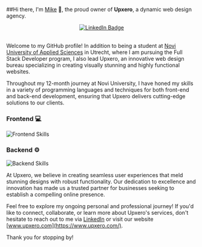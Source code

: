##Hi there, I'm [Mike](https://www.linkedin.com/in/upxero/) 👋, the proud owner of **Upxero**, a dynamic web design agency.

<div align="center">
  <a href="https://www.linkedin.com/in/upxero/">
    <img src="https://img.shields.io/badge/LinkedIn-blue?style=for-the-badge&logo=linkedin&logoColor=white" alt="LinkedIn Badge"/>
  </a>
</div>

<br/>

Welcome to my GitHub profile! In addition to being a student at [Novi University of Applied Sciences](https://www.novi.nl/) in Utrecht, where I am pursuing the Full Stack Developer program, I also lead Upxero, an innovative web design bureau specializing in creating visually stunning and highly functional websites.

Throughout my 12-month journey at Novi University, I have honed my skills in a variety of programming languages and techniques for both front-end and back-end development, ensuring that Upxero delivers cutting-edge solutions to our clients.

### Frontend :computer:
![Frontend Skills](https://skillicons.dev/icons?i=vscode,html,css,javascript,react,wordpress,figma)

### Backend :gear:
![Backend Skills](https://skillicons.dev/icons?i=idea,java,spring,postgresql,postman)

At Upxero, we believe in creating seamless user experiences that meld stunning designs with robust functionality. Our dedication to excellence and innovation has made us a trusted partner for businesses seeking to establish a compelling online presence.

Feel free to explore my ongoing personal and professional journey! If you'd like to connect, collaborate, or learn more about Upxero's services, don't hesitate to reach out to me via [LinkedIn](https://www.linkedin.com/in/upxero/) or visit our website [www.upxero.com](https://www.upxero.com/).

Thank you for stopping by!
